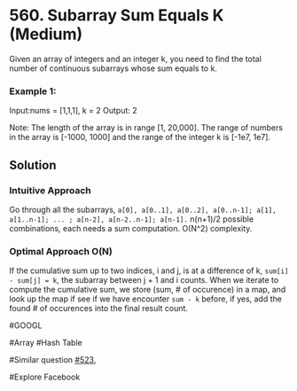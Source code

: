 # 560. Subarray Sum Equals K (Medium)

Given an array of integers and an integer k, you need to find the total number of continuous subarrays whose sum equals to k.

### Example 1:
Input:nums = [1,1,1], k = 2
Output: 2

Note:
The length of the array is in range [1, 20,000].
The range of numbers in the array is [-1000, 1000] and the range of the integer k is [-1e7, 1e7].

## Solution
### Intuitive Approach
Go through all the subarrays, `a[0], a[0..1], a[0..2], a[0..n-1]; a[1], a[1..n-1]; ... ; a[n-2], a[n-2..n-1]; a[n-1].` n(n+1)/2 possible combinations, each needs a sum computation. O(N^2) complexity.

### Optimal Approach O(N)
If the cumulative sum up to two indices, i and j, is at a difference of k, `sum[i] - sum[j] = k`, the subarray between j + 1 and i counts. 
When we iterate to compute the cumulative sum, we store (sum, # of occurence) in a map, and look up the map if see if we have encounter `sum - k` before, if yes, add the found # of occurences into the final result count.

#GOOGL

#Array #Hash Table

#Similar question [#523](../p523m/README.md),

#Explore Facebook
